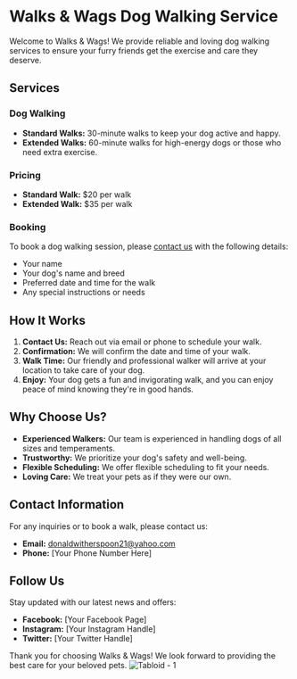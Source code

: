 # Walks & Wags Dog Walking Service

Welcome to Walks & Wags! We provide reliable and loving dog walking services to ensure your furry friends get the exercise and care they deserve.

## Services

### Dog Walking
- **Standard Walks:** 30-minute walks to keep your dog active and happy.
- **Extended Walks:** 60-minute walks for high-energy dogs or those who need extra exercise.

### Pricing
- **Standard Walk:** $20 per walk
- **Extended Walk:** $35 per walk

### Booking
To book a dog walking session, please [contact us](mailto:donaldwitherspoon21@yahoo.com) with the following details:
- Your name
- Your dog's name and breed
- Preferred date and time for the walk
- Any special instructions or needs

## How It Works

1. **Contact Us:** Reach out via email or phone to schedule your walk.
2. **Confirmation:** We will confirm the date and time of your walk.
3. **Walk Time:** Our friendly and professional walker will arrive at your location to take care of your dog.
4. **Enjoy:** Your dog gets a fun and invigorating walk, and you can enjoy peace of mind knowing they're in good hands.

## Why Choose Us?

- **Experienced Walkers:** Our team is experienced in handling dogs of all sizes and temperaments.
- **Trustworthy:** We prioritize your dog's safety and well-being.
- **Flexible Scheduling:** We offer flexible scheduling to fit your needs.
- **Loving Care:** We treat your pets as if they were our own.

## Contact Information

For any inquiries or to book a walk, please contact us:
- **Email:** donaldwitherspoon21@yahoo.com
- **Phone:** [Your Phone Number Here]

## Follow Us

Stay updated with our latest news and offers:
- **Facebook:** [Your Facebook Page]
- **Instagram:** [Your Instagram Handle]
- **Twitter:** [Your Twitter Handle]

Thank you for choosing Walks & Wags! We look forward to providing the best care for your beloved pets.
![Tabloid - 1](https://github.com/user-attachments/assets/2d368474-13d1-4728-99a3-7c62b93e09e8)



